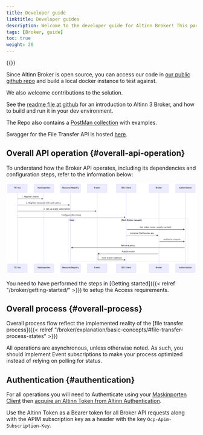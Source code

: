 ```yaml
---
title: Developer guide
linktitle: Developer guides
description: Welcome to the developer guide for Altinn Broker! This part of the documentation will help you to get started using Altinn Broker, and how to best exploit the platform. Be aware that the documentation is still a work-in-progress, and that some sections are in a partial or incomplete state.
tags: [Broker, guide]
toc: true
weight: 20
---
```


{{<children />}}

Since Altinn Broker is open source, you can access our code in [our public github repo](https://github.com/Altinn/altinn-broker) and build a local docker instance to test against.

We also welcome contributions to the solution.

See the [readme file at github](https://github.com/Altinn/altinn-broker/blob/main/README.md) for an introduction to Altinn 3 Broker, and how to build and run it in your dev environment.

The Repo also contains a [PostMan collection](https://github.com/Altinn/altinn-broker/blob/main/altinn-broker-postman-collection.json) with examples.

Swagger for the File Transfer API is hosted [here](/api/broker/spec/).

## Overall API operation {#overall-api-operation}

To understand how the Broker API operates, including its dependencies and configuration steps, refer to the information below:

![Altinn Broker Setup Sequence](Altinn-broker-setup-sequence.png "Altinn-broker-setup-sequence")

You need to have performed the steps in [Getting started]({{< relref "/broker/getting-started/" >}}) to setup the Access requirements.

## Overall process {#overall-process}

Overall process flow reflect the implemented reality of the [file transfer process]({{< relref "/broker/explanation/basic-concepts/#file-transfer-process-states" >}})

All operations are asynchronous, unless otherwise noted.
As such, you should implement Event subscriptions to make your process optimized instead of relying on polling for status.

## Authentication {#authentication}

For all operations you will need to Authenticate using your [Maskinporten Client](https://docs.digdir.no/docs/Maskinporten/maskinporten_guide_apikonsument.html)
then [acquire an Altinn Token from Altinn Authentication](https://docs.altinn.studio/authorization/getting-started/authentication/#exchange-a-jwt-token-from-an-external-token-provider).

Use the Altinn Token as a Bearer token for all Broker API requests along with the APIM subscription key as a header with the key `Ocp-Apim-Subscription-Key`.

